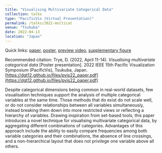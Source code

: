 ```yaml
---
title: "Visualising Multivariate Categorical Data"
collection: talks
type: "PacificVis (Virtual Presentation)"
permalink: /talks/2022-multicat
venue: "Tsukuba"
date: 2022-04-13
location: "Japan"
---
```


Quick links: [paper](http://dgt12.github.io/files/pvis22_paper.pdf), [poster](http://dgt12.github.io/files/pvis22_poster.pdf), [preview video](https://www.youtube.com/watch?v=XhXKs92io5I), [supplementary figure](http://dgt12.github.io/images/pvis22_sm.jpg)

Recommended citation: Trye, D. (2022, April 11-14). <i>Visualising multivariate categorical data</i> [Poster presentation]. 2022 IEEE 15th Pacific Visualization Symposium (PacificVis), Tsukuba, Japan. [https://dgt12.github.io/files/pvis22_paper.pdf](https://dgt12.github.io/files/pvis22_paper.pdf)

Despite categorical dimensions being common in real-world datasets, few visualisation techniques support the analysis of
multiple categorical variables at the same time. Those methods that do exist do not scale well, or do not consider relationships
between all variables simultaneously, instead breaking them down into more restricted views or reflecting a hierarchy of variables.
Drawing inspiration from set-based tools, this paper introduces a novel technique for visualising multivariate categorical data, by
aggregating different combinations of categories. Advantages of this approach include the ability to easily compare frequencies
among both variable categories and their combinations, the absence of line crossings, and a non-hierarchical layout that does
not privilege one variable above all others.
